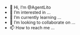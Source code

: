 - 👋 Hi, I’m @AgentLito
- 👀 I’m interested in ...
- 🌱 I’m currently learning ...
- 💞️ I’m looking to collaborate on ...
- 📫 How to reach me ...

<!---
AgentLito/AgentLito is a ✨ special ✨ repository because its `README.md` (this file) appears on your GitHub profile.
You can click the Preview link to take a look at your changes.
--->
